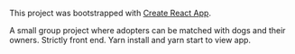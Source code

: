 This project was bootstrapped with [Create React App](https://github.com/facebookincubator/create-react-app).

A small group project where adopters can be matched with dogs and their owners. Strictly front end. Yarn install and yarn start to view app.
